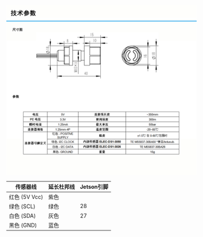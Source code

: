 ![水压水深传感器参数](水压水深传感器/水压水深传感器参数.jpg)

| 传感器线      | 延长杜邦线 | Jetson引脚 |
| ------------- | ---------- | ---------- |
| 红色 (5V Vcc) | 紫色       |            |
| 绿色 (SCL)    | 绿色       | 28         |
| 白色 (SDA)    | 灰色       | 27         |
| 黑色 (GND)    | 蓝色       |            |

